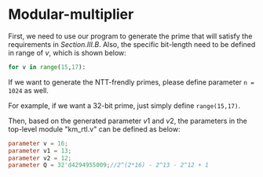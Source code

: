# Modular-multiplier
First, we need to use our  program to generate the prime that will satisfy the requirements in *Section.III.B*. Also, the specific bit-length need to be defined in range of $v$, which is shown below:

```python
for v in range(15,17):
```

If we want to generate the NTT-frendly primes, please define parameter `n = 1024` as well. 

For example, if we want a $32$-bit prime, just simply define `range(15,17)`.

Then, based on the generated parameter $v1$ and $v2$, the parameters in the top-level module "km_rtl.v" can be defined as below:

```verilog
parameter v = 16;
parameter v1 = 13;
parameter v2 = 12;
parameter Q = 32'd4294955009;//2^(2*16) - 2^13 - 2^12 + 1
```

#### 
